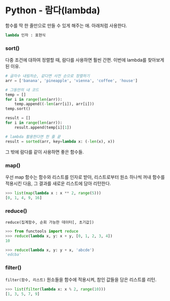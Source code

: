 # Python - 람다(lambda)



함수를 딱 한 줄만으로 만들 수 있게 해주는 애. 아래처럼 사용한다.

```python
lambda 인자 : 표현식
```





### sort()

다중 조건에 대하여 정렬할 때, 람다를 사용하면 훨씬 간편. 이번에 lambda를 찾아보게 된 이유.

```python
# 글자수 내림차순, 같다면 사전 순으로 정렬하기
arr = ['banana', 'pineapple', 'vienna', 'coffee', 'house']
```

```python
# 그동안의 내 코드
temp = []
for i in range(len(arr)):
    temp.append((-len(arr[i]), arr[i]))    
temp.sort()

result = []
for i in range(len(arr)):
    result.append(temp[i][1])    
```

```python
# lambda 활용한다면 한 줄 끝
result = sorted(arr, key=lambda x: (-len(x), x))
```





그 밖에 람다를 같이 사용하면 좋은 함수들.



### map()

우선 map 함수는 함수와 리스트를 인자로 받아, 리스트로부터 원소 하나씩 꺼내 함수를 적용시킨 다음, 그 결과를 새로운 리스트에 담아 리턴한다.

```python
>>> list(map(lambda x : x ** 2, range(5)))
[0, 1, 4, 9, 16]
```





### reduce()

`reduce(집계함수, 순회 가능한 데이터[, 초기값])` 

```python
>>> from functools import reduce
>>> reduce(lambda x, y: x + y, [0, 1, 2, 3, 4])
10

>>> reduce(lambda x, y: y + x, 'abcde')
'edcba'
```





### filter()

`filter(함수, 리스트)` 원소들을 함수에 적용시켜, 참인 값들을 담은 리스트를 리턴.

```python
>>> list(filter(lambda x: x % 2, range(10)))
[1, 3, 5, 7, 9]
```



